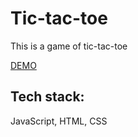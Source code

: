 # Tic-tac-toe
This is a game of tic-tac-toe

[DEMO](https://ogsevko.github.io/tic-tac-toe/)

## Tech stack:
JavaScript, HTML, CSS


